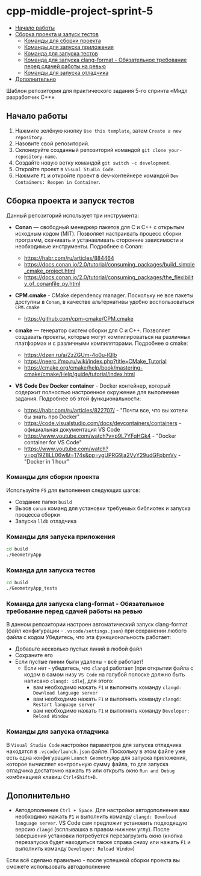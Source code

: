 # cpp-middle-project-sprint-5 <!-- omit in toc -->

- [Начало работы](#начало-работы)
- [Сборка проекта и запуск тестов](#сборка-проекта-и-запуск-тестов)
  - [Команды для сборки проекта](#команды-для-сборки-проекта)
  - [Команды для запуска приложения](#команды-для-запуска-приложения)
  - [Команда для запуска тестов](#команда-для-запуска-тестов)
  - [Команда для запуска clang-format - Обязательное требование перед сдачей работы на ревью](#команда-для-запуска-clang-format---обязательное-требование-перед-сдачей-работы-на-ревью)
  - [Команды для запуска отладчика](#команды-для-запуска-отладчика)
- [Дополнительно](#дополнительно)


Шаблон репозитория для практического задания 5-го спринта «Мидл разработчик С++»

## Начало работы

1. Нажмите зелёную кнопку `Use this template`, затем `Create a new repository`.
2. Назовите свой репозиторий.
3. Склонируйте созданный репозиторий командой `git clone your-repository-name`.
4. Создайте новую ветку командой `git switch -c development`.
5. Откройте проект в `Visual Studio Code`.
6. Нажмите `F1` и откройте проект в dev-контейнере командой `Dev Containers: Reopen in Container`.

## Сборка проекта и запуск тестов

Данный репозиторий использует три инструмента:

- **Conan** — свободный менеджер пакетов для C и C++ с открытым исходным кодом (MIT). Позволяет настраивать процесс сборки программ, скачивать и устанавливать сторонние зависимости и необходимые инструменты. Подробнее о Conan:
  - https://habr.com/ru/articles/884464
  - https://docs.conan.io/2.0/tutorial/consuming_packages/build_simple_cmake_project.html
  - https://docs.conan.io/2.0/tutorial/consuming_packages/the_flexibility_of_conanfile_py.html

- **CPM.cmake** - CMake dependency manager. Поскольку не все пакеты доступны в `Conan`, в качестве альтернативы удобно воспользоваться `CPM.cmake`
  - https://github.com/cpm-cmake/CPM.cmake

- **cmake** — генератор систем сборки для C и C++. Позволяет создавать проекты, которые могут компилироваться на различных платформах и с различными компиляторами. Подробнее о cmake:
  - https://dzen.ru/a/ZzZGUm-4o0u-IQlb
  - https://neerc.ifmo.ru/wiki/index.php?title=CMake_Tutorial
  - https://cmake.org/cmake/help/book/mastering-cmake/cmake/Help/guide/tutorial/index.html

- **VS Code Dev Docker container** - Docker контейнер, который содержит полностью настроенное окружение для выполнение задания. Подробнее об этой функциональности:
  - https://habr.com/ru/articles/822707/ - "Почти все, что вы хотели бы знать про Docker"
  - https://code.visualstudio.com/docs/devcontainers/containers - официальная документация VS Code
  - https://www.youtube.com/watch?v=p9L7YFqHGk4 - "Docker container for VS Code"
  - https://www.youtube.com/watch?v=pg19Z8LL06w&t=174s&pp=ygUPRG9ja2VyY29udGFpbmVy - "Docker in 1 hour"

### Команды для сборки проекта

Используйте `F5` для выполнения следующих шагов:
- Создание папки `build`
- Вызов `conan` команд для установки требуемых библиотек и запуска процесса сборки
- Запуска `lldb` отладчика

### Команды для запуска приложения

```bash
cd build
./GeometryApp
```

### Команда для запуска тестов

```bash
cd build
./GeometryApp_tests
```

### Команда для запуска clang-format - Обязательное требование перед сдачей работы на ревью

В данном репозитории настроен автоматический запуск clang-format (файл конфигурации - `.vscode/settings.json`) при сохранении любого файла с кодом
Убедитесь, что эта функциональность работает:
- Добавьте несколько пустых линий в любой файл
- Сохраните его
- Если пустые линии были удалены - всё работает!
  - Если нет - убедитесь, что `clangd` работает (при открытии файла с кодом в самом низу `VS Code` на голубой полоске должно быть написано `clangd: idle`), для этого:
    - вам необходимо нажать `F1` и выполнить команду `clangd: Download language server`
    - вам необходимо нажать `F1` и выполнить команду `clangd: Restart language server`
    - вам необходимо нажать `F1` и выполнить команду `Developer: Reload Window`

### Команды для запуска отладчика

В `Visual Studio Code` настройки параметров для запуска отладчика находятся в `.vscode/launch.json` файле. Поскольку в этом файле уже есть одна конфигурация `Launch GeometryApp` для запуска приложения, которое вычисляет контрольную сумму файла, то для запуска отладчика достаточно нажать `F5` или открыть окно `Run and Debug` комбинацией клавиш `Ctrl+Shift+D`.

## Дополнительно

- Автодополнение `Ctrl + Space`. Для настройки автодополнения вам необходимо нажать `F1` и выполнить команду `clangd: Download language server`. VS Code сам предложит установить подходящую версию `clangd` (всплывашка в правом нижнем углу). После завершения установки потребуется перезагрузить окно (кнопка перезапуска будет находиться также справа снизу или нажать `F1` и выполнить команду `Developer: Reload Window`)

Если всё сделано правильно - после успешной сборки проекта вы сможете использовать автодополнение
